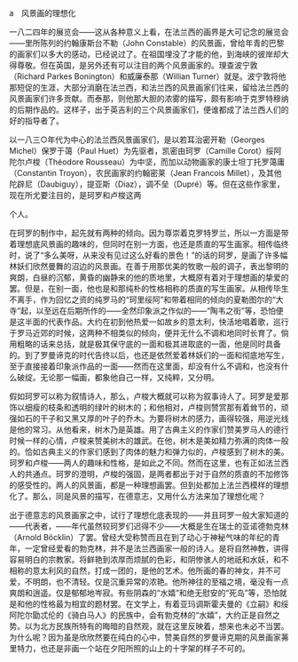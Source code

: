 a　风景画的理想化

  

一八二四年的展览会——这从各种意义上看，在法兰西的画界是大可记念的展览会——里所陈列的约翰康斯台不勒（John Constable）的风景画，曾给年青的巴黎的画家们以多大的感动，已经说过了。在祖国埋没了才能的他，到海峡的彼岸却大得尊敬。但在英国，是另外还有可以注目的两个风景画家的。理查波宁敦（Richard Parkes Bonington）和威廉泰那（Willian Turner）就是。波宁敦将他那短促的生涯，大部分消磨在法兰西，和法兰西的风景画家们往来，留给法兰西的风景画家们许多贡献。而泰那，则他那大胆的浓雾的描写，颇有影响于克罗特穆纳的后期作品的。这样子，出于英吉利的三个风景画家们，便谁都成了法兰西人们的好的指导者了。

以一八三○年代为中心的法兰西风景画家们，是以若耳治密开勒（Georges Michel）保罗于蔼（Paul Huet）为先驱者，凯密由珂罗（Camille Corot）绥阿陀尔卢梭（Théodore Rousseau）为中坚，而加以动物画家的康士坦丁托罗蔼庸（Constantin Troyon），农民画家的约翰密莱（Jean Francois Millet），及其他陀辟尼（Daubiguy），提亚斯（Diaz），调不垒（Dupré）等。但在这些作家里，现在所尤要注目的，是珂罗和卢梭这两

个人。

在珂罗的制作中，起先就有两种的倾向。因为尊崇着克罗特罗兰，所以一方面是带着理想底风景画的趣味的，但同时在别一方面，也还是质直的写生画家。相传临终时，说了“多么美呀，从来没有见过这么好看的景色！”的话的珂罗，是画了许多幅林妖们欣然曼舞的沼边的风景画。在善于用那优美的牧歌一般的调子，表出黎明的爽朗，白昼的沉郁，黄昏的幽静来的他的质地里，大概原有着对于理想画的挚爱的罢。但是，在别一面，他也是和那纯朴的性格相称的质直的写生画家。从相传毕生不离手，作为回忆之资的纯罗马的“珂里绥阿”和带着相同的倾向的夏勒图尔的“大寺”起，以至远在后期所作的——全然印象派之作似的——“陶韦之街”等，恐怕便是这半面的代表作品。大约在初到他热爱一如故乡的意太利，快活地唱着歌，巡行于罗马近郊的时候，这两种不相类似的倾向，便并无什么不调和地同时长育了。倘用粗略的话来总括，就是极其保守底的一面和极其进取底的一面，他是同时具备的。到了罗曼谛克的时代告终以后，也还是依然爱着林妖们的一面和彻底地写生，至于直接接着印象派作品的一面——然而在这里面，却没有什么不调和，也没有什么破绽。无论那一幅画，都象他自己一样，又纯粹，又分明。

假如珂罗可以称为叙情诗人，那么，卢梭大概就可以称为叙事诗人了。珂罗是爱那饰以细瘦的枝条和透明的绿叶的树木的；和他相对，卢梭则赞赏那有着耸节的，顽强如石的干子和又黑又厚的叶子的乔木。为要将树木的感力，画得较强，用逆光线是他的常习。从他看来，树木乃是英雄。用了古典主义的作家们赞美罗马人的德行时候一样的心情，卢梭来赞美树木的雄武。在他，树木是美如精力弥满的肉体一般的。恰如古典主义的作家们感到了肉体的魅力和弹力似的，卢梭感到了树木的美。珂罗和卢梭——两人的趣味和性格，是如此之不同。然而在这里，也有正如法兰西人的共通点。珂罗的澄明，卢梭的强固，是两者都出于对于自然的质直的不加修饰的感受性的。两人的风景画，都是一种理想画罢。但到处都加上法兰西模样的理想化了。那么，同是风景的描写，在德意志，又用什么方法来加了理想化呢？

出于德意志的风景画家之中，试行了理想化底表现的——并且珂罗一般大家知道的——代表者，——年代虽然较珂罗们迟得不少——大概是生在瑞士的亚诺德勃克林（Arnold Böcklin）了罢。曾经大受称赞而且在到了动心于神秘气味的年纪的青年，一定曾经爱看的勃克林，并不是法兰西画家一般的诗人。是将自然神教，讲得容易明白的宗教家。将鲜艳到浓厚而烦腻的色彩，和阴惨骇人的地祇和水妖，和不相称的意太利风的自然，打成一团的，是他的艺术。他所画的春的神女，并不可爱，不明朗，也不清轻。仅是沉重异常的浓艳。他所神往的至福之境，毫没有一点爽朗和逍遥。仅是郁郁地岑寂。有些阴森的“水嬉”和绝无慰安的“死岛”等，恐怕就是和他的性格最为相宜的题材罢。在文学上，有着亚玛调斯霍夫曼的《立嗣》和绥阿陀尔勖忒伦的《骑白马人》的民族中，会有勃克林的“水嬉”，大约正是自然之势。以为北方民族所特有的晦暗的自然观，就在这里反映着，想来也未必不当罢。为什么呢？因为虽是欣欣然要在纯白的心中，赞美自然的罗曼谛克期的风景画家茀里特力，也还是非画一个站在夕阳所照的山上的十字架的样子不可的。